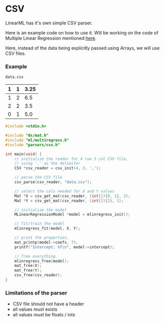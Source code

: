 # CSV

LinearML has it's own simple CSV parser.

Here is an example code on how to use it. Will be working on the code of Multiple Linear
Regression mentioned [here](../ml/multiregress.md).

Here, instead of the data being explicitly passed using Arrays, we will use CSV files.

### Example

`data.csv`

| 1   | 1   | 3.25 |
| --- | --- | ---- |
| 1   | 2   | 6.5  |
| 2   | 2   | 3.5  |
| 0   | 1   | 5.0  |

```c
#include <stdio.h>

#include "ds/mat.h"
#include "ml/multiregress.h"
#include "parsers/csv.h"

int main(void) {
    // initialize the reader for 4 row 3 col CSV file,
    // using ',' as the delimiter
    CSV *csv_reader = csv_init(4, 3, ',');

    // parse the CSV file
    csv_parse(csv_reader, "data.csv");

    // select the cols needed for X and Y values
    Mat *X = csv_get_mat(csv_reader, (int[]){0, 1}, 2);
    Mat *Y = csv_get_mat(csv_reader, (int[]){2}, 1);

    // initialize the model
    MLinearRegressionModel *model = mlinregress_init();

    // fit/train the model
    mlinregress_fit(model, X, Y);

    // print the properties.
    mat_printp(model->coefs, 7);
    printf("Intercept: %f\n", model->intercept);

    // free everything.
    mlinregress_free(model);
    mat_free(X);
    mat_free(Y);
    csv_free(csv_reader);
}

```

### Limitations of the parser

- CSV file should not have a header
- all values must exists
- all values must be floats / ints

